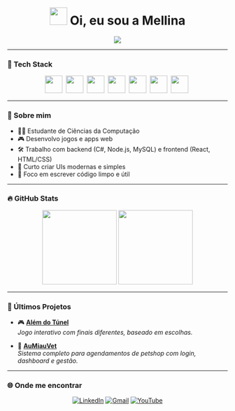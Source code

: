 <h1 align="center">
  <img src="https://media.giphy.com/media/hvRJCLFzcasrR4ia7z/giphy.gif" width="40" />
  Oi, eu sou a Mellina
</h1>

<p align="center">
  <img src="https://readme-typing-svg.herokuapp.com/?color=F75C7E&center=true&vCenter=true&lines=Desenvolvedora+Fullstack;C%23,+JS+e+Node.js;React,+API+e+UI/UX;Ship+it+🚀" />
</p>

---

### 🚀 Tech Stack
<div align="center">

<img src="https://cdn.jsdelivr.net/gh/devicons/devicon/icons/csharp/csharp-original.svg" width="40" />&nbsp;
<img src="https://cdn.jsdelivr.net/gh/devicons/devicon/icons/javascript/javascript-original.svg" width="40" />&nbsp;
<img src="https://cdn.jsdelivr.net/gh/devicons/devicon/icons/nodejs/nodejs-original.svg" width="40" />&nbsp;
<img src="https://cdn.jsdelivr.net/gh/devicons/devicon/icons/react/react-original.svg" width="40" />&nbsp;
<img src="https://cdn.jsdelivr.net/gh/devicons/devicon/icons/html5/html5-original.svg" width="40" />&nbsp;
<img src="https://cdn.jsdelivr.net/gh/devicons/devicon/icons/css3/css3-original.svg" width="40" />&nbsp;
<img src="https://cdn.jsdelivr.net/gh/devicons/devicon/icons/mysql/mysql-original.svg" width="40" />&nbsp;

</div>

---

### 🧠 Sobre mim
- 👩‍💻 Estudante de Ciências da Computação
- 🎮 Desenvolvo jogos e apps web
- 🛠️ Trabalho com backend (C#, Node.js, MySQL) e frontend (React, HTML/CSS)
- 🎨 Curto criar UIs modernas e simples
- 🚀 Foco em escrever código limpo e útil

---

### 🔥 GitHub Stats
<div align="center">
  <img src="https://github-readme-stats.vercel.app/api?username=Mellina-ship-it&show_icons=true&theme=radical&border_radius=10" height="170" />
  <img src="https://github-readme-stats.vercel.app/api/top-langs/?username=Mellina-ship-it&layout=compact&theme=radical&border_radius=10" height="170"/>
</div>

---

### 🧩 Últimos Projetos

- 🎮 **[Além do Túnel](https://github.com/Mellina-ship-it/Alem_do_tunel)**  
  *Jogo interativo com finais diferentes, baseado em escolhas.*

- 🐾 **[AuMiauVet](https://github.com/Mellina-ship-it/AuMiauVet)**  
  *Sistema completo para agendamentos de petshop com login, dashboard e gestão.*

---

### 🌐 Onde me encontrar

<div align="center">

[![LinkedIn](https://img.shields.io/badge/-LinkedIn-0077B5?style=for-the-badge&logo=linkedin&logoColor=white)](https://www.linkedin.com/in/mellina-bizinoto-618081227/)
[![Gmail](https://img.shields.io/badge/-Gmail-D14836?style=for-the-badge&logo=gmail&logoColor=white)](mailto:bizinoto.mellina@gmail.com)
[![YouTube](https://img.shields.io/badge/-YouTube-FF0000?style=for-the-badge&logo=youtube&logoColor=white)](https://youtube.com/@mbspadua?si=j4HN7W6gvdU3bWp1)

</div>

